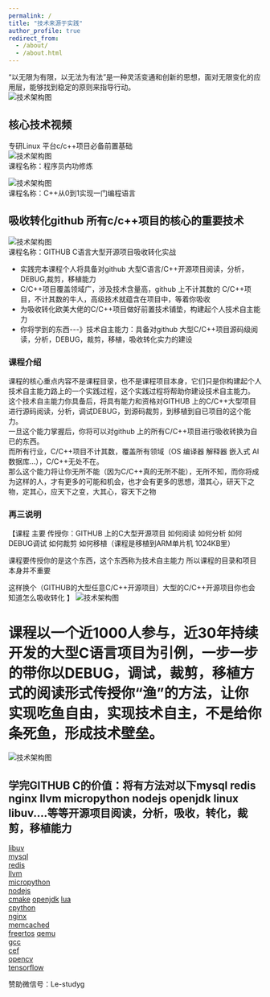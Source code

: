 ```yaml
---
permalink: /
title: "技术来源于实践"
author_profile: true
redirect_from: 
  - /about/
  - /about.html
---
```


“以无限为有限，以无法为有法”是一种灵活变通和创新的思想，面对无限变化的应用层，能够找到稳定的原则来指导行动。  
![技术架构图](https://beifengisnil.github.io/images/base.png)    
## 核心技术视频    
专研Linux 平台c/c++项目必备前置基础  
![技术架构图](https://beifengisnil.github.io/images/ng.png)        
课程名称：程序员内功修炼    
 
![技术架构图](https://beifengisnil.github.io/images/lang.png)          
课程名称：C++从0到1实现一门编程语言    

## 吸收转化github 所有c/c++项目的核心的重要技术   
![技术架构图](https://beifengisnil.github.io/images/arm.png)         
课程名称：GITHUB C语言大型开源项目吸收转化实战    

- 实践完本课程个人将具备对github 大型C语言/C++开源项目阅读，分析，DEBUG,裁剪，移植能力
- C/C++项目覆盖领域广，涉及技术含量高，github 上不计其数的 C/C++项目，不计其数的牛人，高级技术就蕴含在项目中，等着你吸收   
- 为吸收转化欧美大佬的C/C++项目做好前置技术铺垫，构建起个人技术自主能力
- 你将学到的东西---》技术自主能力：具备对github 大型C/C++项目源码级阅读，分析，DEBUG，裁剪，移植，吸收转化实力的建设
  
### 课程介绍   
课程的核心重点内容不是课程目录，也不是课程项目本身，它们只是你构建起个人技术自主能力路上的一个实践过程，这个实践过程将帮助你建设技术自主能力。   
这个技术自主能力你具备后，将具有能力和资格对GITHUB 上的C/C++大型项目进行源码阅读，分析，调试DEBUG，到源码裁剪，到移植到自已项目的这个能力。    
一旦这个能力掌握后，你将可以对github 上的所有C/C++项目进行吸收转换为自已的东西。   
而所有行业，C/C++项目不计其数，覆盖所有领域（OS 编译器  解释器 嵌入式 AI 数据库...），C/C++无处不在。    
那么这个能力将让你无所不能（因为C/C++真的无所不能），无所不知，而你将成为这样的人，才有更多的可能和机会，也才会有更多的思想，潜其心，研天下之物，定其心，应天下之变，大其心，容天下之物    

### 再三说明   
【课程  主要  传授你：GITHUB 上的C大型开源项目  如何阅读  如何分析  如何DEBUG调试 如何裁剪  如何移植（课程是移植到ARM单片机  1024KB里）

课程要传授你的是这个东西，这个东西称为技术自主能力
所以课程的目录和项目本身并不重要

这样换个（GITHUB的大型任意C/C++开源项目）大型的C/C++开源项目你也会知道怎么吸收转化   】
![技术架构图](https://beifengisnil.github.io/images/githubc.png)     
# 课程以一个近1000人参与，近30年持续开发的大型C语言项目为引例，一步一步的带你以DEBUG，调试，裁剪，移植方式的阅读形式传授你“渔”的方法，让你实现吃鱼自由，实现技术自主，不是给你条死鱼，形成技术壁垒。   

![技术架构图](https://beifengisnil.github.io/images/rz.png)    

## 学完GITHUB C的价值：将有方法对以下mysql redis nginx llvm micropython nodejs openjdk linux libuv....等等开源项目阅读，分析，吸收，转化，裁剪，移植能力   
[libuv](https://github.com/libuv/libuv)  
[mysql](https://github.com/mysql/mysql-server)  
[redis](https://github.com/redis/redis)  
[llvm](https://github.com/llvm/llvm-project)  
[micropython](https://github.com/micropython/micropython)  
[nodejs](https://github.com/nodejs/node)  
[cmake](https://github.com/Kitware/CMake)
[openjdk](https://github.com/openjdk/jdk)
[lua](https://github.com/lua/lua)  
[cpython](https://github.com/python/cpython)  
[nginx](https://github.com/nginx/nginx)  
[memcached](https://github.com/memcached/memcached)  
[freertos](https://github.com/FreeRTOS/FreeRTOS) 
[qemu](https://github.com/qemu/qemu)  
[gcc](https://github.com/gcc-mirror/gcc)  
[cef](https://github.com/chromiumembedded/cef)  
[opencv](https://github.com/opencv/opencv)  
[tensorflow](https://github.com/tensorflow/tensorflow)  



赞助微信号：Le-studyg    

  


